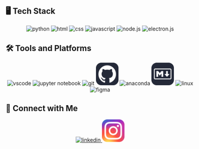 ## 🖥️ Tech Stack
<p align="center">
  <img src="https://raw.githubusercontent.com/marwin1991/profile-technology-icons/refs/heads/main/icons/python.png" width="60px" alt="python">
  <img src="https://icon.icepanel.io/Technology/svg/HTML5.svg" width="60px" alt="html">
  <img src="https://icon.icepanel.io/Technology/svg/CSS3.svg" width="60px" alt="css">
  <img src="https://raw.githubusercontent.com/marwin1991/profile-technology-icons/refs/heads/main/icons/javascript.png" width="60px" alt="javascript">
  <img src="https://icon.icepanel.io/Technology/svg/Node.js.svg" width="60px" alt="node.js">
  <img src="https://raw.githubusercontent.com/marwin1991/profile-technology-icons/refs/heads/main/icons/electron.png" width="60px" alt="electron.js">
</p>

## 🛠️ Tools and Platforms
<p align="center">
  <img src="https://icon.icepanel.io/Technology/svg/Visual-Studio-Code-%28VS-Code%29.svg" width="60px" alt="vscode">
  <img src="https://raw.githubusercontent.com/marwin1991/profile-technology-icons/refs/heads/main/icons/jupyter_notebook.png" width="60px" alt="jupyter notebook">
  <img src="https://raw.githubusercontent.com/marwin1991/profile-technology-icons/refs/heads/main/icons/git.png" width="60px" alt="git">
  <img src="https://raw.githubusercontent.com/tandpfun/skill-icons/65dea6c4eaca7da319e552c09f4cf5a9a8dab2c8/icons/Github-Dark.svg" width="60px" alt="github">
  <img src="https://icon.icepanel.io/Technology/svg/Anaconda.svg" width="60px" alt="anaconda">
  <img src="https://raw.githubusercontent.com/tandpfun/skill-icons/65dea6c4eaca7da319e552c09f4cf5a9a8dab2c8/icons/Markdown-Dark.svg" width="60px" alt="markdown">
  <img src="https://icon.icepanel.io/Technology/png-shadow-512/Linux.png" width="60px" alt="linux">
  <img src="https://icon.icepanel.io/Technology/svg/Figma.svg" width="60px" alt="figma">
</p>

## 📱 Connect with Me
<p align="center">
  <a href="https://www.linkedin.com/in/fmolucban/">
    <img src="https://icon.icepanel.io/Technology/svg/LinkedIn.svg" width="60px" alt="linkedin">
  </a>
  <a href="https://www.instagram.com/lucbanfm/">
    <img src="https://raw.githubusercontent.com/tandpfun/skill-icons/65dea6c4eaca7da319e552c09f4cf5a9a8dab2c8/icons/Instagram.svg" width="60px" alt="instagram">
  </a>
</p>




















